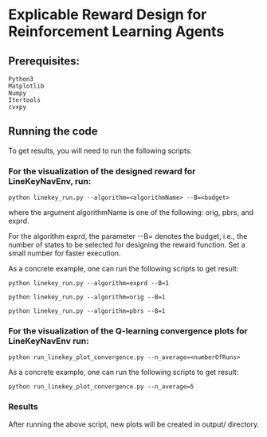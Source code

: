 # Explicable Reward Design for Reinforcement Learning Agents
## Prerequisites:
```
Python3
Matplotlib
Numpy
Itertools
cvxpy
```

## Running the code
To get results, you will need to run the following scripts:

### For the visualization of the designed reward for  LineKeyNavEnv, run:
```
python linekey_run.py --algorithm=<algorithmName> --B=<budget>
```
where the argument algorithmName is one of the following: orig, pbrs, and exprd.

For the algorithm exprd, the parameter --B=<budget> denotes the budget, i.e., the number of states to be selected for designing the reward function. Set a small number for faster execution.

As a concrete example, one can run the following scripts to get result:
```
python linekey_run.py --algorithm=exprd --B=1
```
```
python linekey_run.py --algorithm=orig --B=1
```
```
python linekey_run.py --algorithm=pbrs --B=1
```

### For the visualization of the Q-learning convergence plots for LineKeyNavEnv run:
```
python run_linekey_plot_convergence.py --n_average=<numberOfRuns>
```
As a concrete example, one can run the following scripts to get result:
```
python run_linekey_plot_convergence.py --n_average=5
```

### Results
After running the above script, new plots will be created in output/ directory.
